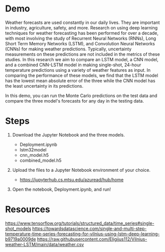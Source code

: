 # Demo

Weather forecasts are used constantly in our daily lives. They are important in industry, agriculture, safety, and more. Research on using deep learning techniques for weather forecasting has been performed for over a decade, with most involving the study of Recurrent Neural Networks (RNNs), Long Short Term Memory Networks (LSTM), and Convolution Neural Networks (CNNs) for making weather predictions. Typically, uncertainty measurements on these predictions are not included in the metrics of these studies. In this research we aim to compare an LSTM model, a CNN model, and a combined CNN-LSTM model in making single-shot, 24-hour temperature predictions using a variety of weather features as input. In comparing the performance of these models, we find that the LSTM model has the lowest mean absolute error of the three while the CNN model has the least uncertainty in its predictions.

In this demo, you can run the Monte Carlo predictions on the test data and compare the three model's forecasts for any day in the testing data.

# Steps

1. Download the Jupyter Notebook and the three models.
    - Deployment.ipynb
    - lstm32model
    - cnn_model.h5
    - combined_model.h5
    
2. Upload the files to a Jupyter Notebook environment of your choice.
    - https://jupyterhub.cs.mtsu.edu/azuread/hub/home

3. Open the notebook, Deployment.ipynb, and run!

# Resources

https://www.tensorflow.org/tutorials/structured_data/time_series#single-shot_models
https://towardsdatascience.com/single-and-multi-step-temperature-time-series-forecasting-for-vilnius-using-lstm-deep-learning-b9719a0009de
https://raw.githubusercontent.com/Eligijus112/Vilnius-weather-LSTM/main/data/weather.csv
